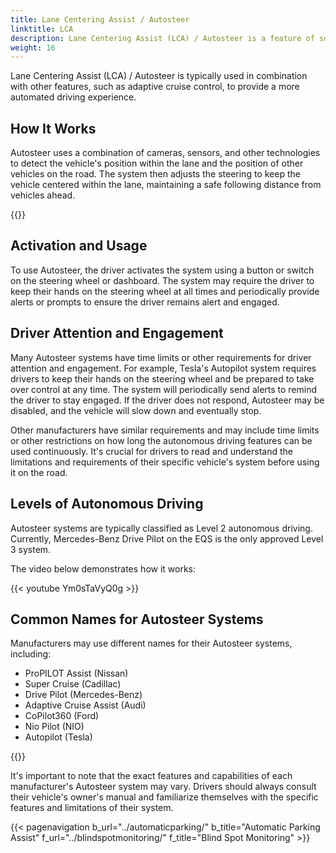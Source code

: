```yaml
---
title: Lane Centering Assist / Autosteer
linktitle: LCA
description: Lane Centering Assist (LCA) / Autosteer is a feature of some advanced driver assistance systems that allows a vehicle to automatically steer itself within a lane on a highway or freeway. 
weight: 16
---
```

<!-- markdownlint-disable MD033 -->

Lane Centering Assist (LCA) / Autosteer is typically used in combination with other features, such as adaptive cruise control, to provide a more automated driving experience.

## How It Works

Autosteer uses a combination of cameras, sensors, and other technologies to detect the vehicle's position within the lane and the position of other vehicles on the road. The system then adjusts the steering to keep the vehicle centered within the lane, maintaining a safe following distance from vehicles ahead.

{{<evkxdisplayaddarticle />}}

## Activation and Usage

To use Autosteer, the driver activates the system using a button or switch on the steering wheel or dashboard. The system may require the driver to keep their hands on the steering wheel at all times and periodically provide alerts or prompts to ensure the driver remains alert and engaged.

## Driver Attention and Engagement

Many Autosteer systems have time limits or other requirements for driver attention and engagement. For example, Tesla's Autopilot system requires drivers to keep their hands on the steering wheel and be prepared to take over control at any time. The system will periodically send alerts to remind the driver to stay engaged. If the driver does not respond, Autosteer may be disabled, and the vehicle will slow down and eventually stop.

Other manufacturers have similar requirements and may include time limits or other restrictions on how long the autonomous driving features can be used continuously. It's crucial for drivers to read and understand the limitations and requirements of their specific vehicle's system before using it on the road.

## Levels of Autonomous Driving

Autosteer systems are typically classified as Level 2 autonomous driving. Currently, Mercedes-Benz Drive Pilot on the EQS is the only approved Level 3 system.

The video below demonstrates how it works:

{{< youtube Ym0sTaVyQ0g >}}

## Common Names for Autosteer Systems

Manufacturers may use different names for their Autosteer systems, including:

- ProPILOT Assist (Nissan)
- Super Cruise (Cadillac)
- Drive Pilot (Mercedes-Benz)
- Adaptive Cruise Assist (Audi)
- CoPilot360 (Ford)
- Nio Pilot (NIO)
- Autopilot (Tesla)

{{<evkxdisplayaddarticle />}}

It's important to note that the exact features and capabilities of each manufacturer's Autosteer system may vary. Drivers should always consult their vehicle's owner's manual and familiarize themselves with the specific features and limitations of their system.

{{< pagenavigation b_url="../automaticparking/" b_title="Automatic Parking Assist" f_url="../blindspotmonitoring/" f_title="Blind Spot Monitoring" >}}